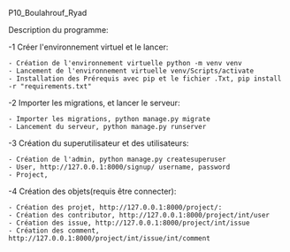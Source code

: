 P10_Boulahrouf_Ryad

Description du programme:

-1 Créer l'environnement virtuel et le lancer:

    - Création de l'environnement virtuelle python -m venv venv
    - Lancement de l'environnement virtuelle venv/Scripts/activate
    - Installation des Prérequis avec pip et le fichier .Txt, pip install -r "requirements.txt"

-2 Importer les migrations, et lancer le serveur:

    - Importer les migrations, python manage.py migrate
    - Lancement du serveur, python manage.py runserver

-3 Création du superutilisateur et des utilisateurs:

    - Création de l'admin, python manage.py createsuperuser
    - User, http://127.0.0.1:8000/signup/ username, password
    - Project, 

-4 Création des objets(requis être connecter):

    - Création des projet, http://127.0.0.1:8000/project/:
    - Création des contributor, http://127.0.0.1:8000/project/int/user
    - Création des issue, http://127.0.0.1:8000/project/int/issue
    - Création des comment, http://127.0.0.1:8000/project/int/issue/int/comment

